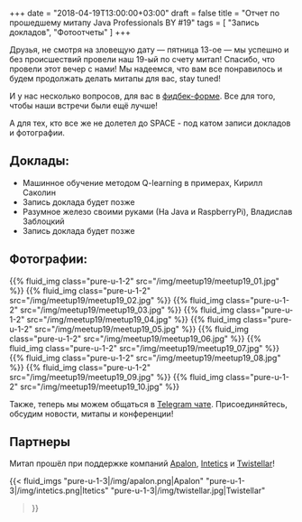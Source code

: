 +++
date = "2018-04-19T13:00:00+03:00"
draft = false
title = "Отчет по прошедшему митапу Java Professionals BY #19"
tags = [
    "Запись докладов",
    "Фотоотчеты"
]
+++

Друзья, не смотря на зловещую дату — пятница 13-ое — мы успешно и без происшествий провели наш 19-ый по счету митап! Спасибо, что провели этот вечер с нами!
Мы надеемся, что вам все понравилось и будем продолжать делать митапы для вас, stay tuned!

И у нас несколько вопросов, для вас в [фидбек-форме](http://bit.ly/jprof_resp_19). Все для того, чтобы наши встречи были ещё лучше!

А для тех, кто все же не долетел до SPACE - под катом записи докладов и фотографии.

<!--more-->

## Доклады:

 - Машинное обучение методом Q-learning в примерах, Кирилл Саколин
  - Запись доклада будет позже
 - Разумное железо своими руками (На Java и RaspberryPi), Владислав Заблоцкий
  - Запись доклада будет позже

## Фотографии:

<div class="post_photos">

{{% fluid_img class="pure-u-1-2" src="/img/meetup19/meetup19_01.jpg" %}}
{{% fluid_img class="pure-u-1-2" src="/img/meetup19/meetup19_02.jpg" %}}
{{% fluid_img class="pure-u-1-2" src="/img/meetup19/meetup19_03.jpg" %}}
{{% fluid_img class="pure-u-1-2" src="/img/meetup19/meetup19_04.jpg" %}}
{{% fluid_img class="pure-u-1-2" src="/img/meetup19/meetup19_05.jpg" %}}
{{% fluid_img class="pure-u-1-2" src="/img/meetup19/meetup19_06.jpg" %}}
{{% fluid_img class="pure-u-1-2" src="/img/meetup19/meetup19_07.jpg" %}}
{{% fluid_img class="pure-u-1-2" src="/img/meetup19/meetup19_08.jpg" %}}
{{% fluid_img class="pure-u-1-2" src="/img/meetup19/meetup19_09.jpg" %}}
{{% fluid_img class="pure-u-1-2" src="/img/meetup19/meetup19_10.jpg" %}}

</div>

Также, теперь мы можем общаться в [Telegram чате](https://t.me/jprof_by). Присоединяйтесь, обсудим новости, митапы и конференции!

## Партнеры

Митап прошёл при поддержке компаний [Apalon](http://apalon.com), [Intetics](http://intetics.com/) и [Twistellar](http://twistellar.com/)!

{{< fluid_imgs
  "pure-u-1-3|/img/apalon.png|Apalon"
  "pure-u-1-3|/img/intetics.png|Itetics"
  "pure-u-1-3|/img/twistellar.jpg|Twistellar"
>}}
